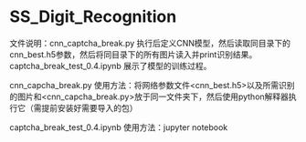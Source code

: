 # SS_Digit_Recognition
文件说明：cnn_captcha_break.py 执行后定义CNN模型，然后读取同目录下的cnn_best.h5参数，然后将同目录下的所有图片读入并print识别结果。
captcha_break_test_0.4.ipynb 展示了模型的训练过程。

cnn_capcha_break.py 使用方法：将网络参数文件<cnn_best.h5>以及所需识别的图片和<cnn_capcha_break.py>放于同一文件夹下，然后使用python解释器执行它（需提前安装好需要导入的包）

captcha_break_test_0.4.ipynb 使用方法：jupyter notebook
